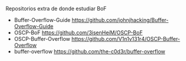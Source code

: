 Repositorios extra de donde estudiar BoF

- Buffer-Overflow-Guide	https://github.com/johnjhacking/Buffer-Overflow-Guide
- OSCP-BoF	https://github.com/3isenHeiM/OSCP-BoF
- OSCP-Buffer-Overflow	https://github.com/V1n1v131r4/OSCP-Buffer-Overflow
- buffer-overflow	https://github.com/the-c0d3r/buffer-overflow
